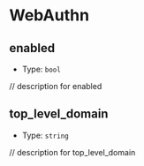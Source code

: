 
WebAuthn
========



enabled
-------

- Type: `bool` 

// description for enabled



top_level_domain
----------------

- Type: `string` 

// description for top_level_domain
